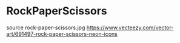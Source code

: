 # RockPaperScissors

source rock-paper-scissors.jpg
  https://www.vecteezy.com/vector-art/691497-rock-paper-scissors-neon-icons 
